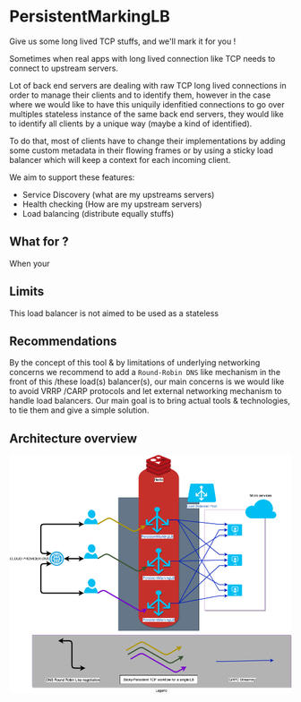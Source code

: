 # PersistentMarkingLB
Give us some long lived TCP stuffs, and we'll mark it for you !

Sometimes when real apps with long lived connection like TCP needs to connect
 to upstream servers.
 
Lot of back end servers are dealing with raw TCP long lived connections in
 order to manage their clients and to identify them, however in the case
  where we would like to have this uniquily idenfitied connections to go over
   multiples stateless instance of the same back end servers, they would like
    to identify all clients by a unique way (maybe a kind of identified).
    
To do that, most of clients have to change their implementations by adding
 some custom metadata in their flowing frames or by using a sticky load
 balancer which will keep a context for each incoming client.
 
We aim to support these features:

- Service Discovery (what are my upstreams servers)
- Health checking (How are my upstream servers)
- Load balancing (distribute equally stuffs)



## What for ?

When your 

## Limits

This load balancer is not aimed to be used as a stateless 

## Recommendations

By the concept of this tool & by limitations of underlying networking concerns
we recommend to add a `Round-Robin DNS` like mechanism in the front of this
/these load(s) balancer(s), our main concerns is we would like to avoid VRRP
/CARP protocols and let external networking mechanism to handle load balancers.
Our main goal is to bring actual tools & technologies, to tie them and give a
 simple solution.
 
 ## Architecture overview
 
 ![Architecture overview](./PersistentMarkingLB_architecture_overview.png)
 